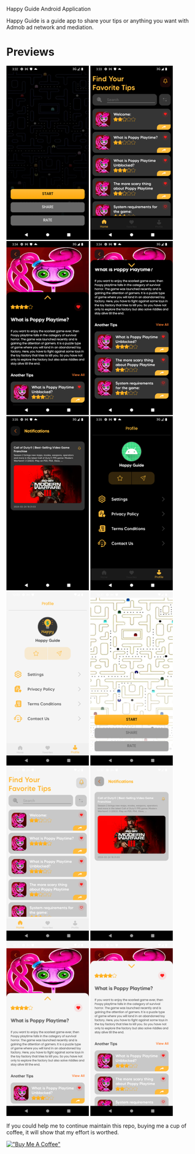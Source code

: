Happy Guide Android Application

Happy Guide is a guide app to share your tips or anything you want with Admob ad network and mediation.

# Previews
<img src="https://github.com/mouhsineAf/MyHappyGuide/blob/master/screens/Screenshot_1.png?raw=true" width="215"> <img src="https://github.com/mouhsineAf/MyHappyGuide/blob/master/screens/Screenshot_2.png?raw=true" width="215"> <img src="https://github.com/mouhsineAf/MyHappyGuide/blob/master/screens/Screenshot_3.png?raw=true" width="215"> <img src="https://github.com/mouhsineAf/MyHappyGuide/blob/master/screens/Screenshot_4.png?raw=true" width="215"> <img src="https://github.com/mouhsineAf/MyHappyGuide/blob/master/screens/Screenshot_5.png?raw=true" width="215"> <img src="https://github.com/mouhsineAf/MyHappyGuide/blob/master/screens/Screenshot_6.png?raw=true" width="215"> 
<img src="https://github.com/mouhsineAf/MyHappyGuide/blob/master/screens/Screenshot_7.png?raw=true" width="215"> <img src="https://github.com/mouhsineAf/MyHappyGuide/blob/master/screens/Screenshot_8.png?raw=true" width="215"> <img src="https://github.com/mouhsineAf/MyHappyGuide/blob/master/screens/Screenshot_9.png?raw=true" width="215"> <img src="https://github.com/mouhsineAf/MyHappyGuide/blob/master/screens/Screenshot_10.png?raw=true" width="215"> <img src="https://github.com/mouhsineAf/MyHappyGuide/blob/master/screens/Screenshot_11.png?raw=true" width="215"> <img src="https://github.com/mouhsineAf/MyHappyGuide/blob/master/screens/Screenshot_12.png?raw=true" width="215">

If you could help me to continue maintain this repo, buying me a cup of coffee, it will show that my effort is worthed.


[!["Buy Me A Coffee"](https://www.buymeacoffee.com/assets/img/custom_images/orange_img.png)](https://buymeacoffee.com/devm22)
